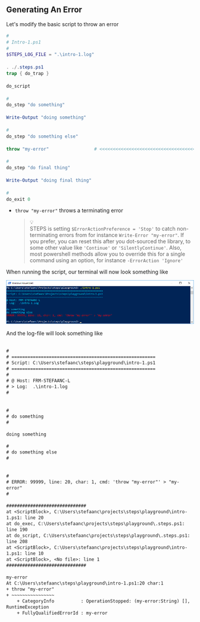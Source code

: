 ## Generating An Error

Let's modify the basic script to throw an error

```powershell
#
# Intro-1.ps1
#
$STEPS_LOG_FILE = ".\intro-1.log"

. ./.steps.ps1
trap { do_trap }

do_script

#
do_step "do something"

Write-Output "doing something"

#
do_step "do something else"

throw "my-error"                 # <<<<<<<<<<<<<<<<<<<<<<<<<<<<<<<<<<<<<<<<<<<<<

#
do_step "do final thing"

Write-Output "doing final thing"

#
do_exit 0
```

- `throw "my-error"` throws a terminating error

  > :bulb:  
  > STEPS is setting `$ErrorActionPreference = 'Stop'` to catch non-terminating errors from for instance `Write-Error "my-error"`.  If you prefer, you can reset this after you dot-sourced the library, to some other value like `'Continue'` or `'SilentlyContinue'`.
  > Also, most powershell methods allow you to override this for a single command using an option, for instance `-ErrorAction 'Ignore'`

When running the script, our terminal will now look something like

![intro-1.failed.png](./screenshots/intro-1.failed.png)

And the log-file will look something like

```text

#
# ======================================================
# Script: C:\Users\stefaanc\steps\playground\intro-1.ps1
# ======================================================
#
# @ Host: FRM-STEFAANC-L
# > Log:  .\intro-1.log
#


#
# do something
#

doing something

#
# do something else
#


#
# ERROR: 99999, line: 20, char: 1, cmd: 'throw "my-error"' > "my-error"
#

##############################
at <ScriptBlock>, C:\Users\stefaanc\projects\steps\playground\intro-1.ps1: line 20
at do_exec, C:\Users\stefaanc\projects\steps\playground\.steps.ps1: line 190
at do_script, C:\Users\stefaanc\projects\steps\playground\.steps.ps1: line 208
at <ScriptBlock>, C:\Users\stefaanc\projects\steps\playground\intro-1.ps1: line 10
at <ScriptBlock>, <No file>: line 1
##############################

my-error
At C:\Users\stefaanc\steps\playground\intro-1.ps1:20 char:1
+ throw "my-error"
+ ~~~~~~~~~~~~~~~~
    + CategoryInfo          : OperationStopped: (my-error:String) [], RuntimeException
    + FullyQualifiedErrorId : my-error
```
